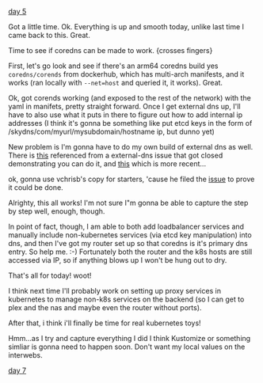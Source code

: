 [day 5](day_5.md)

Got a little time. Ok. Everything is up and smooth today, unlike last time I came back to this. Great.

Time to see if coredns can be made to work. {crosses fingers}

First, let's go look and see if there's an arm64 coredns build yes `coredns/corends` from dockerhub, which has multi-arch manifests, and it works (ran locally with `--net=host` and queried it, it works). Great.

Ok, got corends working (and exposed to the rest of the network) with the yaml in manifets, pretty straight forward. Once I get external dns up, I'll have to also use what it puts in there to figure out how to add internal ip addresses (I think it's gonna be something like put etcd keys in the form of /skydns/com/myurl/mysubdomain/hostname ip, but dunno yet)


New problem is I'm gonna have to do my own build of external dns as well. There is [this](https://hub.docker.com/r/vchrisb/external-dns) referenced from a external-dns issue that got closed demonstrating you can do it, and [this](https://hub.docker.com/r/squat/external-dns-arm64) which is more recent...

ok, gonna use vchrisb's copy for starters, 'cause he filed the [issue](https://github.com/kubernetes-sigs/external-dns/issues/1139) to prove it could be done.

Alrighty, this all works! I'm not sure I"m gonna be able to capture the step by step well, enough, though.

In point of fact, though, I am able to both add loadbalancer services and manually include non-kubernetes services (via etcd key manipulation) into dns, and then I've got my router set up so that coredns is it's primary dns entry. So help me. :-) Fortunately both the router and the k8s hosts are still accessed via IP, so if anything blows up I won't be hung out to dry.

That's all for today! woot!

I think next time I'll probably work on setting up proxy services in kubernetes to manage non-k8s services on the backend (so I can get to plex and the nas and maybe even the router without ports).

After that, i think i'll finally be time for real kubernetes toys!

Hmm...as I try and capture everything I did I think Kustomize or something simliar is gonna need to happen soon. Don't want my local values on the interwebs.

[day 7](day_7.md)
